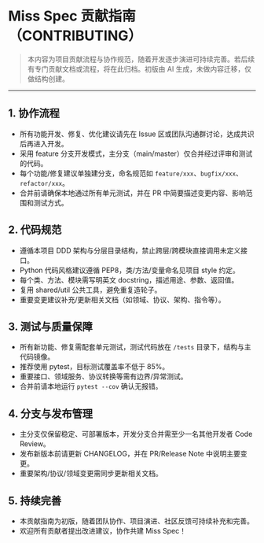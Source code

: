 # Miss Spec 贡献指南（CONTRIBUTING）

> 本内容为项目贡献流程与协作规范，随着开发逐步演进可持续完善。若后续有专门贡献文档或流程，将在此归档。初版由 AI 生成，未做内容迁移，仅做结构创建。

---

## 1. 协作流程
- 所有功能开发、修复、优化建议请先在 Issue 区或团队沟通群讨论，达成共识后再进入开发。
- 采用 feature 分支开发模式，主分支（main/master）仅合并经过评审和测试的代码。
- 每个功能/修复建议单独建分支，命名规范如 `feature/xxx`、`bugfix/xxx`、`refactor/xxx`。
- 合并前请确保本地通过所有单元测试，并在 PR 中简要描述变更内容、影响范围和测试方式。

## 2. 代码规范
- 遵循本项目 DDD 架构与分层目录结构，禁止跨层/跨模块直接调用未定义接口。
- Python 代码风格建议遵循 PEP8，类/方法/变量命名见项目 style 约定。
- 每个类、方法、模块需写明英文 docstring，描述用途、参数、返回值。
- 复用 shared/util 公共工具，避免重复造轮子。
- 重要变更建议补充/更新相关文档（如领域、协议、架构、指令等）。

## 3. 测试与质量保障
- 所有新功能、修复需配套单元测试，测试代码放在 `/tests` 目录下，结构与主代码镜像。
- 推荐使用 pytest，目标测试覆盖率不低于 85%。
- 重要接口、领域服务、协议转换等需有边界/异常测试。
- 合并前请本地运行 `pytest --cov` 确认无报错。

## 4. 分支与发布管理
- 主分支仅保留稳定、可部署版本，开发分支合并需至少一名其他开发者 Code Review。
- 发布新版本前请更新 CHANGELOG，并在 PR/Release Note 中说明主要变更。
- 重要架构/协议/领域变更需同步更新相关文档。

## 5. 持续完善
- 本贡献指南为初版，随着团队协作、项目演进、社区反馈可持续补充和完善。
- 欢迎所有贡献者提出改进建议，协作共建 Miss Spec！
